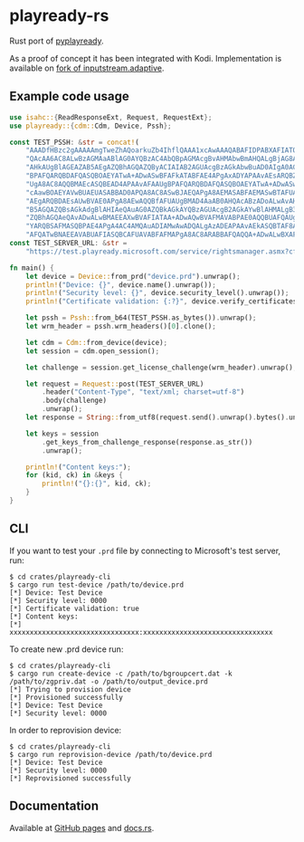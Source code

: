 # playready-rs

Rust port of [pyplayready](https://github.com/ready-dl/pyplayready).

As a proof of concept it has been integrated with Kodi. Implementation is available on [fork of inputstream.adaptive](https://github.com/dobo90/inputstream.adaptive/tree/Omega-ossdrm/src/decrypters/playready).

## Example code usage
```rust
use isahc::{ReadResponseExt, Request, RequestExt};
use playready::{cdm::Cdm, Device, Pssh};

const TEST_PSSH: &str = concat!(
    "AAADfHBzc2gAAAAAmgTweZhAQoarkuZb4IhflQAAA1xcAwAAAQABAFIDPABXAFIATQBIAEUAQQBEAEUAUgAgAHgAbQBsAG4AcwA9ACIAaAB0AH",
    "QAcAA6AC8ALwBzAGMAaABlAG0AYQBzAC4AbQBpAGMAcgBvAHMAbwBmAHQALgBjAG8AbQAvAEQAUgBNAC8AMgAwADAANwAvADAAMwAvAFAAbABh",
    "AHkAUgBlAGEAZAB5AEgAZQBhAGQAZQByACIAIAB2AGUAcgBzAGkAbwBuAD0AIgA0AC4AMAAuADAALgAwACIAPgA8AEQAQQBUAEEAPgA8AFAAUg",
    "BPAFQARQBDAFQASQBOAEYATwA+ADwASwBFAFkATABFAE4APgAxADYAPAAvAEsARQBZAEwARQBOAD4APABBAEwARwBJAEQAPgBBAEUAUwBDAFQA",
    "UgA8AC8AQQBMAEcASQBEAD4APAAvAFAAUgBPAFQARQBDAFQASQBOAEYATwA+ADwASwBJAEQAPgA0AFIAcABsAGIAKwBUAGIATgBFAFMAOAB0AE",
    "cAawBOAEYAVwBUAEUASABBAD0APQA8AC8ASwBJAEQAPgA8AEMASABFAEMASwBTAFUATQA+AEsATABqADMAUQB6AFEAUAAvAE4AQQA9ADwALwBD",
    "AEgARQBDAEsAUwBVAE0APgA8AEwAQQBfAFUAUgBMAD4AaAB0AHQAcABzADoALwAvAHAAcgBvAGYAZgBpAGMAaQBhAGwAcwBpAHQAZQAuAGsAZQ",
    "B5AGQAZQBsAGkAdgBlAHIAeQAuAG0AZQBkAGkAYQBzAGUAcgB2AGkAYwBlAHMALgB3AGkAbgBkAG8AdwBzAC4AbgBlAHQALwBQAGwAYQB5AFIA",
    "ZQBhAGQAeQAvADwALwBMAEEAXwBVAFIATAA+ADwAQwBVAFMAVABPAE0AQQBUAFQAUgBJAEIAVQBUAEUAUwA+ADwASQBJAFMAXwBEAFIATQBfAF",
    "YARQBSAFMASQBPAE4APgA4AC4AMQAuADIAMwAwADQALgAzADEAPAAvAEkASQBTAF8ARABSAE0AXwBWAEUAUgBTAEkATwBOAD4APAAvAEMAVQBT",
    "AFQATwBNAEEAVABUAFIASQBCAFUAVABFAFMAPgA8AC8ARABBAFQAQQA+ADwALwBXAFIATQBIAEUAQQBEAEUAUgA+AA==");
const TEST_SERVER_URL: &str =
    "https://test.playready.microsoft.com/service/rightsmanager.asmx?cfg=(persist:false,sl:2000)";

fn main() {
    let device = Device::from_prd("device.prd").unwrap();
    println!("Device: {}", device.name().unwrap());
    println!("Security level: {}", device.security_level().unwrap());
    println!("Certificate validation: {:?}", device.verify_certificates(),);

    let pssh = Pssh::from_b64(TEST_PSSH.as_bytes()).unwrap();
    let wrm_header = pssh.wrm_headers()[0].clone();

    let cdm = Cdm::from_device(device);
    let session = cdm.open_session();

    let challenge = session.get_license_challenge(wrm_header).unwrap();

    let request = Request::post(TEST_SERVER_URL)
        .header("Content-Type", "text/xml; charset=utf-8")
        .body(challenge)
        .unwrap();
    let response = String::from_utf8(request.send().unwrap().bytes().unwrap()).unwrap();

    let keys = session
        .get_keys_from_challenge_response(response.as_str())
        .unwrap();

    println!("Content keys:");
    for (kid, ck) in &keys {
        println!("{}:{}", kid, ck);
    }
}
```

## CLI
If you want to test your `.prd` file by connecting to Microsoft's test server, run:
```
$ cd crates/playready-cli
$ cargo run test-device /path/to/device.prd
[*] Device: Test Device
[*] Security level: 0000
[*] Certificate validation: true
[*] Content keys:
[*]     xxxxxxxxxxxxxxxxxxxxxxxxxxxxxxxx:xxxxxxxxxxxxxxxxxxxxxxxxxxxxxxxx
```

To create new .prd device run:
```
$ cd crates/playready-cli
$ cargo run create-device -c /path/to/bgroupcert.dat -k /path/to/zgpriv.dat -o /path/to/output_device.prd
[*] Trying to provision device
[*] Provisioned successfully
[*] Device: Test Device
[*] Security level: 0000
```

In order to reprovision device:
```
$ cd crates/playready-cli
$ cargo run reprovision-device /path/to/device.prd
[*] Device: Test Device
[*] Security level: 0000
[*] Reprovisioned successfully
```

## Documentation
Available at [GitHub pages](https://dobo90.github.io/playready-rs/playready/index.html) and [docs.rs](https://docs.rs/playready/latest/playready/).
